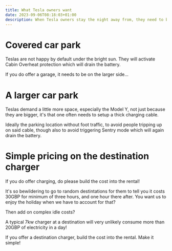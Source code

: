 ```yaml
---
title: What Tesla owners want
date: 2023-09-06T08:18:03+01:00
description: When Tesla owners stay the night away from, they need to be catered for
---
```


# Covered car park

Teslas are not happy by default under the bright sun. They will activate Cabin
Overheat protection which will drain the battery.

If you do offer a garage, it needs to be on the larger side...

# A larger car park

Teslas demand a little more space, especially the Model Y, not just because
they are bigger, it's that one often needs to setup a thick charging cable.

Ideally the parking location without foot traffic, to avoid people tripping up
on said cable, though also to avoid triggering Sentry mode which will again
drain the battery.

# Simple pricing on the destination charger

If you do offer charging, do please build the cost into the rental!

It's so bewildering to go to random destintations for them to tell you it costs
30GBP for minimum of three hours, and one hour there after. You want us to
enjoy the holiday when we have to account for that?

Then add on complex idle costs?

A typical 7kw charger at a destination will very unlikely consume more than
20GBP of electricity in a day!

If you offer a destination charger, build the cost into the rental. Make it
simple!
